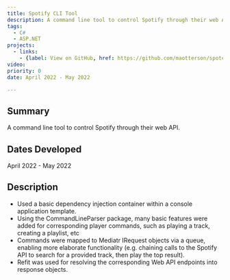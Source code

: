 ```yaml
---
title: Spotify CLI Tool
description: A command line tool to control Spotify through their web API.
tags:
  - C#
  - ASP.NET
projects:
  - links:
    - {label: View on GitHub, href: https://github.com/maotterson/spotcli, icon: icon-github}
video: 
priority: 0
date: April 2022 - May 2022

---
```

## Summary
A command line tool to control Spotify through their web API.

## Dates Developed
April 2022 - May 2022

## Description
- Used a basic dependency injection container within a console application template.
- Using the CommandLineParser package, many basic features were added for corresponding player commands, such as playing a track, creating a playlist, etc 
- Commands were mapped to Mediatr IRequest objects via a queue, enabling more elaborate functionality (e.g. chaining calls to the Spotify API to search for a provided track, then play the top result).
- Refit was used for resolving the corresponding Web API endpoints into response objects.

